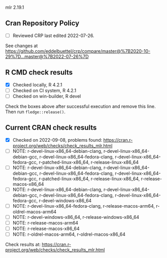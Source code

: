 mlr 2.19.1

## Cran Repository Policy

- [ ] Reviewed CRP last edited 2022-07-26.

See changes at https://github.com/eddelbuettel/crp/compare/master@%7B2020-10-29%7D...master@%7B2022-07-26%7D

## R CMD check results

- [x] Checked locally, R 4.2.1
- [ ] Checked on CI system, R 4.2.1
- [ ] Checked on win-builder, R devel

Check the boxes above after successful execution and remove this line. Then run `fledge::release()`.

## Current CRAN check results

- [x] Checked on 2022-09-08, problems found: https://cran.r-project.org/web/checks/check_results_mlr.html
- [ ] NOTE: r-devel-linux-x86_64-debian-clang, r-devel-linux-x86_64-debian-gcc, r-devel-linux-x86_64-fedora-clang, r-devel-linux-x86_64-fedora-gcc, r-patched-linux-x86_64, r-release-linux-x86_64
- [ ] NOTE: r-devel-linux-x86_64-debian-clang, r-devel-linux-x86_64-debian-gcc, r-devel-linux-x86_64-fedora-clang, r-devel-linux-x86_64-fedora-gcc, r-patched-linux-x86_64, r-release-linux-x86_64, r-release-macos-x86_64
- [ ] NOTE: r-devel-linux-x86_64-debian-clang, r-devel-linux-x86_64-debian-gcc, r-devel-linux-x86_64-fedora-clang, r-devel-linux-x86_64-fedora-gcc, r-devel-windows-x86_64
- [ ] NOTE: r-devel-linux-x86_64-fedora-clang, r-release-macos-arm64, r-oldrel-macos-arm64
- [ ] NOTE: r-devel-windows-x86_64, r-release-windows-x86_64
- [ ] NOTE: r-release-macos-arm64
- [ ] NOTE: r-release-macos-x86_64
- [ ] NOTE: r-oldrel-macos-arm64, r-oldrel-macos-x86_64

Check results at: https://cran.r-project.org/web/checks/check_results_mlr.html

